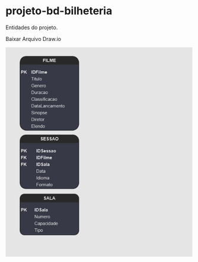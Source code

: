 # projeto-bd-bilheteria
<p>Entidades do projeto.</p>
<p><a download="Bilheteria.drawio">Baixar Arquivo Draw.io</a></p>
<img src="Entity.png">
